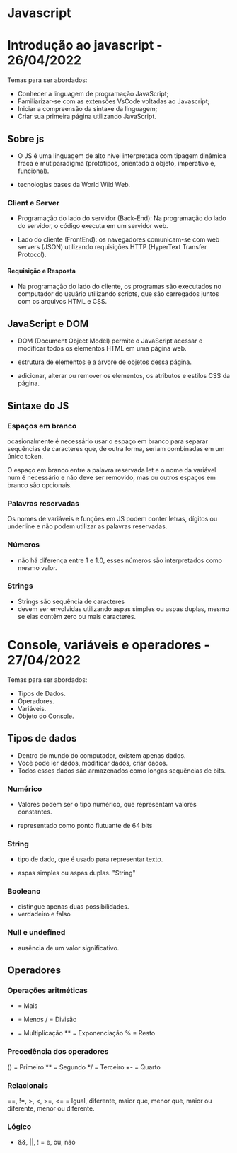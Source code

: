 # Javascript 

# Introdução ao javascript - 26/04/2022

Temas para ser abordados:

- Conhecer a linguagem de programação JavaScript;
- Familiarizar-se com as extensões VsCode voltadas ao Javascript;
- Iniciar a compreensão da sintaxe da linguagem;
- Criar sua primeira página utilizando JavaScript.

## Sobre js

- O JS é uma linguagem de alto nível interpretada com tipagem dinâmica
fraca e mutiparadigma (protótipos, orientado a objeto, imperativo e, funcional).

- tecnologias bases da World Wild Web.

### Client e Server 

- Programação do lado do servidor (Back-End): Na programação do lado do servidor, 
o código executa em um servidor web.

- Lado do cliente (FrontEnd): os navegadores comunicam-se com web servers (JSON) 
utilizando requisições HTTP (HyperText Transfer Protocol).

#### Requisição e Resposta

- Na programação do lado do cliente, os programas são executados no
computador do usuário utilizando scripts, que são carregados juntos
com os arquivos HTML e CSS.

## JavaScript e DOM

- DOM (Document Object Model) permite o JavaScript acessar
e modificar todos os elementos HTML em uma página web.

- estrutura de elementos e a árvore de objetos dessa página.
- adicionar, alterar ou remover os elementos, os atributos e 
estilos CSS da página.

## Sintaxe do JS

### Espaços em branco

ocasionalmente é necessário usar o espaço em branco para separar sequências de 
caracteres que, de outra forma, seriam combinadas em um único token.

O espaço em branco entre a palavra reservada let e o nome da variável num é 
necessário e não deve ser removido, mas ou outros espaços em branco são opcionais.

### Palavras reservadas

Os nomes de variáveis e funções em JS podem conter letras, dígitos
ou underline e não podem utilizar as palavras reservadas.

### Números

- não há diferença entre 1 e 1.0, esses números são interpretados como
mesmo valor.

### Strings

- Strings são sequência de caracteres 
- devem ser envolvidas utilizando aspas simples ou aspas duplas, 
mesmo se elas contêm zero ou mais caracteres.

# Console, variáveis e operadores - 27/04/2022

Temas para ser abordados:

- Tipos de Dados.
- Operadores.
- Variáveis.
- Objeto do Console.

## Tipos de dados

- Dentro do mundo do computador, existem apenas dados.
- Você pode ler dados, modificar dados, criar dados.
- Todos esses dados são armazenados como longas sequências de bits.

### Numérico 

- Valores podem ser o tipo numérico, que representam valores
constantes. 

- representado como ponto flutuante de 64 bits

### String

- tipo de dado, que é usado para representar texto.

- aspas simples ou aspas duplas. "String"

### Booleano

- distingue apenas duas possibilidades.
- verdadeiro e falso 

### Null e undefined

- ausência de um valor significativo.

## Operadores

### Operações aritméticas

+ = Mais
- = Menos
/ = Divisão
* = Multiplicação
** = Exponenciação
% = Resto

### Precedência dos operadores

() = Primeiro
** = Segundo
*/ = Terceiro
+- = Quarto

### Relacionais

==, !=, >, <, >=, <= = Igual, diferente, maior que, menor que, maior ou diferente, menor ou diferente.

### Lógico

- &&, ||, ! = e, ou, não